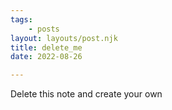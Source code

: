 ```yaml
---
tags: 
	- posts
layout: layouts/post.njk
title: delete_me
date: 2022-08-26

---
```


Delete this note and create your own